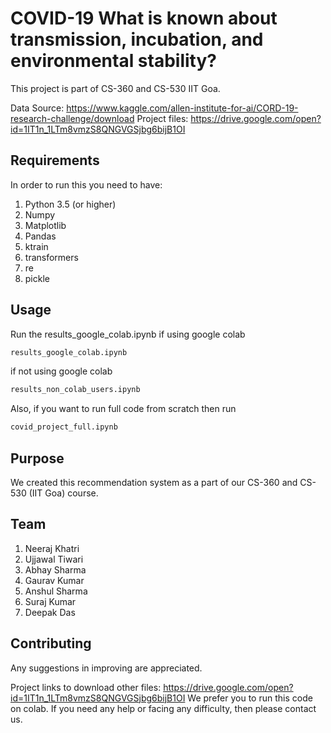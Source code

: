 # COVID-19 What is known about transmission, incubation, and environmental stability?
This project is part of CS-360 and CS-530 IIT Goa.

Data Source: https://www.kaggle.com/allen-institute-for-ai/CORD-19-research-challenge/download
Project files: https://drive.google.com/open?id=1IT1n_1LTm8vmzS8QNGVGSjbg6bijB1OI

## Requirements
In order to run this you need to have:
  1. Python 3.5 (or higher)
  2. Numpy
  3. Matplotlib
  4. Pandas
  5. ktrain
  6. transformers
  7. re
  8. pickle
  
## Usage
Run the results_google_colab.ipynb if using google colab
```bash
results_google_colab.ipynb
```

if not using google colab
```bash
results_non_colab_users.ipynb
```

Also, if you want to run full code from scratch then run
```bash
covid_project_full.ipynb
```

## Purpose
We created this recommendation system as a part of our CS-360 and CS-530 (IIT Goa) course.

## Team
1. Neeraj Khatri
2. Ujjawal Tiwari
3. Abhay Sharma
4. Gaurav Kumar
5. Anshul Sharma
6. Suraj Kumar
7. Deepak Das

## Contributing
Any suggestions in improving are appreciated.


Project links to download other files: https://drive.google.com/open?id=1IT1n_1LTm8vmzS8QNGVGSjbg6bijB1OI
We prefer you to run this code on colab. If you need any help or facing any difficulty, then please contact us.

